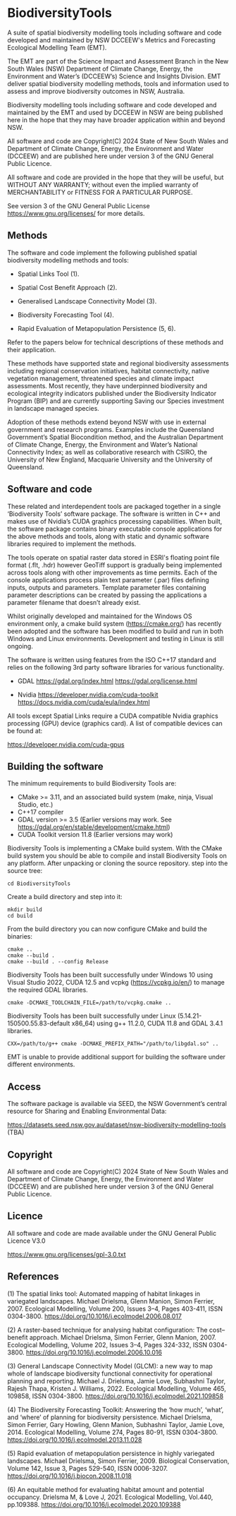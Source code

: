# BiodiversityTools
A suite of spatial biodiversity modelling tools including software and code developed and maintained by NSW DCCEEW's Metrics and Forecasting Ecological Modelling Team (EMT). 

The EMT are part of the Science Impact and Assessment Branch in the New South Wales (NSW) Department of Climate Change, Energy, the Environment and Water’s (DCCEEW’s) Science and Insights Division. EMT deliver spatial biodiversity modelling methods, tools and information used to assess and improve biodiversity outcomes in NSW, Australia. 

Biodiversity modelling tools including software and code developed and maintained by the EMT and used by DCCEEW in NSW are being published here in the hope that they may have broader application within and beyond NSW. 

All software and code are Copyright(C) 2024 State of New South Wales and Department of Climate Change, Energy, the Environment and Water (DCCEEW) and are published here under version 3 of the GNU General Public Licence.

All software and code are provided in the hope that they will be useful, but WITHOUT ANY WARRANTY; without even the implied warranty of MERCHANTABILITY or FITNESS FOR A PARTICULAR PURPOSE.

See version 3 of the GNU General Public License https://www.gnu.org/licenses/ for more details.

## Methods

The software and code implement the following published spatial biodiversity modelling methods and tools:

* Spatial Links Tool (1).

* Spatial Cost Benefit Approach (2).

* Generalised Landscape Connectivity Model (3).

* Biodiversity Forecasting Tool (4).

* Rapid Evaluation of Metapopulation Persistence (5, 6).

Refer to the papers below for technical descriptions of these methods and their application.

These methods have supported state and regional biodiversity assessments including regional conservation initiatives, habitat connectivity, native vegetation management, threatened species and climate impact assessments. Most recently, they have underpinned biodiversity and ecological integrity indicators published under the Biodiversity Indicator Program (BIP) and are currently supporting Saving our Species investment in landscape managed species. 

Adoption of these methods extend beyond NSW with use in external government and research programs. Examples include the Queensland Government’s Spatial Biocondition method, and the Australian Department of Climate Change, Energy, the Environment and Water’s National Connectivity Index; as well as collaborative research with CSIRO, the University of New England, Macquarie University and the University of Queensland.


## Software and code

These related and interdependent tools are packaged together in a single ‘Biodiversity Tools’ software package. The software is written in C++ and makes use of Nvidia’s CUDA graphics processing capabilities. When built, the software package contains binary executable console applications for the above methods and tools, along with static and dynamic software libraries required to implement the methods. 

The tools operate on spatial raster data stored in ESRI's floating point file format (.flt, .hdr) however GeoTiff support is gradually being implemented across tools along with other improvements as time permits. Each of the console applications process plain text parameter (.par) files defining inputs, outputs and parameters. Template parameter files containing parameter descriptions can be created by passing the applications a parameter filename that doesn’t already exist. 

Whilst originally developed and maintained for the Windows OS environment only, a cmake build system (https://cmake.org/) has recently been adopted and the software has been modified to build and run in both Windows and Linux environments. Development and testing in Linux is still ongoing. 

The software is written using features from the ISO C++17 standard and relies on the following 3rd party software libraries for various functionality.

* GDAL https://gdal.org/index.html https://gdal.org/license.html

* Nvidia https://developer.nvidia.com/cuda-toolkit https://docs.nvidia.com/cuda/eula/index.html

All tools except Spatial Links require a CUDA compatible Nvidia graphics processing (GPU) device (graphics card). A list of compatible devices can be found at:

https://developer.nvidia.com/cuda-gpus


## Building the software

The minimum requirements to build Biodiversity Tools are:
- CMake >= 3.11, and an associated build system (make, ninja, Visual Studio, etc.)
- C++17 compiler 
- GDAL version >= 3.5 (Earlier versions may work. See https://gdal.org/en/stable/development/cmake.html)
- CUDA Toolkit version 11.8 (Earlier versions may work) 

Biodiversity Tools is implementing a CMake build system. With the CMake build system you should be able to compile and install Biodiversity Tools on any platform. After unpacking or cloning the source repository.
step into the source tree:
```
cd BiodiversityTools
```
Create a build directory and step into it:
```
mkdir build
cd build
```
From the build directory you can now configure CMake and build the binaries:
```
cmake ..
cmake --build .
cmake --build . --config Release
```

Biodiversity Tools has been built successfully under Windows 10 using Visual Studio 2022, CUDA 12.5 and vcpkg (https://vcpkg.io/en/) to manage the required GDAL libraries. 
```
cmake -DCMAKE_TOOLCHAIN_FILE=/path/to/vcpkg.cmake ..
```

Biodiversity Tools has been built successfully under Linux (5.14.21-150500.55.83-default x86_64) using g++ 11.2.0, CUDA 11.8 and GDAL 3.4.1 libraries. 
```
CXX=/path/to/g++ cmake -DCMAKE_PREFIX_PATH="/path/to/libgdal.so" ..
```

EMT is unable to provide additional support for building the software under different environments. 


## Access


The software package is available via SEED, the NSW Government’s central resource for Sharing and Enabling Environmental Data:

https://datasets.seed.nsw.gov.au/dataset/nsw-biodiversity-modelling-tools (TBA)



## Copyright

All software and code are Copyright(C) 2024 State of New South Wales and Department of Climate Change, Energy, the Environment and Water (DCCEEW) and are published here under version 3 of the GNU General Public Licence.


## Licence

All software and code are made available under the GNU General Public Licence V3.0

https://www.gnu.org/licenses/gpl-3.0.txt


## References

(1) The spatial links tool: Automated mapping of habitat linkages in variegated landscapes. 
Michael Drielsma, Glenn Manion, Simon Ferrier, 2007. 
Ecological Modelling, Volume 200, Issues 3–4, Pages 403-411, ISSN 0304-3800. 
https://doi.org/10.1016/j.ecolmodel.2006.08.017

(2) A raster-based technique for analysing habitat configuration: The cost–benefit approach. 
Michael Drielsma, Simon Ferrier, Glenn Manion, 2007. 
Ecological Modelling, Volume 202, Issues 3–4, Pages 324-332, ISSN 0304-3800. 
https://doi.org/10.1016/j.ecolmodel.2006.10.016

(3) General Landscape Connectivity Model (GLCM): a new way to map whole of landscape biodiversity functional connectivity for operational planning and reporting. 
Michael J. Drielsma, Jamie Love, Subhashni Taylor, Rajesh Thapa, Kristen J. Williams, 2022. 
Ecological Modelling, Volume 465, 109858, ISSN 0304-3800. 
https://doi.org/10.1016/j.ecolmodel.2021.109858

(4) The Biodiversity Forecasting Toolkit: Answering the ‘how much’, ‘what’, and ‘where’ of planning for biodiversity persistence. 
Michael Drielsma, Simon Ferrier, Gary Howling, Glenn Manion, Subhashni Taylor, Jamie Love, 2014. 
Ecological Modelling, Volume 274, Pages 80-91, ISSN 0304-3800. 
https://doi.org/10.1016/j.ecolmodel.2013.11.028

(5) Rapid evaluation of metapopulation persistence in highly variegated landscapes. 
Michael Drielsma, Simon Ferrier, 2009. 
Biological Conservation, Volume 142, Issue 3, Pages 529-540, ISSN 0006-3207. 
https://doi.org/10.1016/j.biocon.2008.11.018

(6) An equitable method for evaluating habitat amount and potential occupancy. 
Drielsma M, & Love J, 2021. 
Ecological Modelling, Vol.440, pp.109388. 
https://doi.org/10.1016/j.ecolmodel.2020.109388

